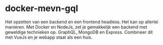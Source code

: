 # docker-mevn-gql

Het opzetten van een backend en een frontend headless. Het kan op allerlei manieren. Met Docker en NodeJs, zet je gemakkelijk een backend met geweldige technieken op. GraphQL, MongoDB en Express. Combineer dit met VueJs en je webapp staat als een huis.
